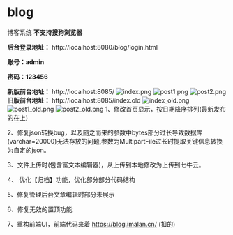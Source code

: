 # blog
博客系统
**不支持搜狗浏览器**

**后台登录地址：** http://localhost:8080/blog/login.html  

**账号：admin**

**密码：123456**

**新版前台地址：** http://localhost:8085/
![index.png](https://s1.ax1x.com/2020/10/05/0tdRqP.png)
![post1.png](https://s1.ax1x.com/2020/10/05/0td2rt.png)
![post2.png](https://s1.ax1x.com/2020/10/05/0tdgKI.png)
**旧版前台地址：** http://localhost:8085/index.old
![index_old.png](https://s1.ax1x.com/2020/10/05/0twDe0.png)
![post1_old.png](https://s1.ax1x.com/2020/10/05/0twrwV.png)
![post2_old.png](https://s1.ax1x.com/2020/10/05/0tw0Lq.png)
1、修改首页显示，按日期降序排列(最新发布的在上)

2、修复json转换bug，以及随之而来的参数中bytes部分过长导致数据库(varchar=20000)无法存放的问题,参数为MultipartFile过长时提取关键信息转换为自定的json。

3、文件上传时(包含富文本编辑器)，从上传到本地修改为上传到七牛云。

4、 优化【归档】功能，优化部分部分代码结构

5、修复管理后台文章编辑时部分未展示

6、修复无效的置顶功能

7、重构前端UI，前端代码来着 https://blog.imalan.cn/ (扣的)